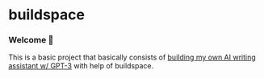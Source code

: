 # buildspace 
### Welcome 👋
This is a basic project that basically consists of [building my own AI writing assistant w/ GPT-3](https://buildspace.so/builds/ai-writer) with help of buildspace.
